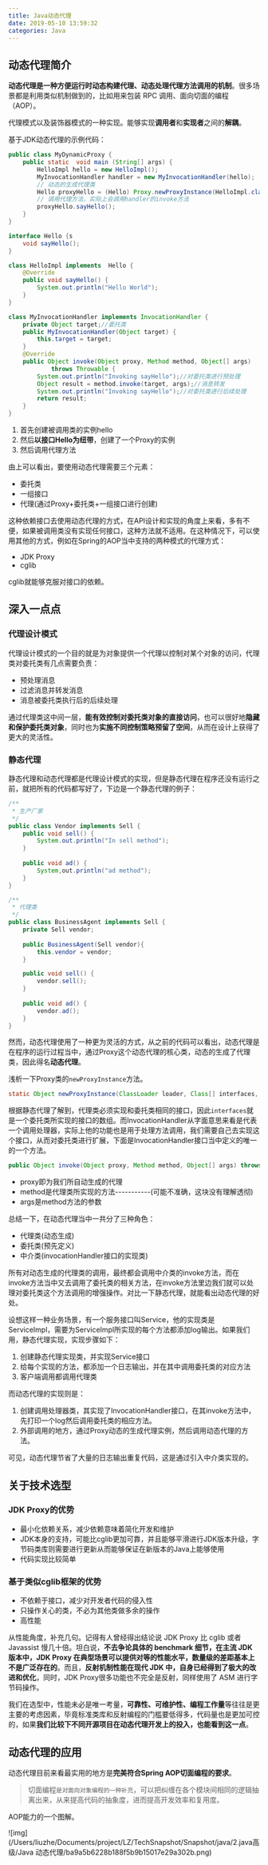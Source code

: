 ```yaml
---
title: Java动态代理
date: 2019-05-10 13:59:32
categories: Java
---
```




## 动态代理简介

**动态代理是一种方便运行时动态构建代理、动态处理代理方法调用的机制**。很多场景都是利用类似机制做到的，比如用来包装 RPC 调用、面向切面的编程（AOP）。

代理模式以及装饰器模式的一种实现。能够实现**调用者**和**实现者**之间的**解耦**。

基于JDK动态代理的示例代码：

```java
public class MyDynamicProxy {
    public static  void main (String[] args) {
        HelloImpl hello = new HelloImpl();
        MyInvocationHandler handler = new MyInvocationHandler(hello);
        // 动态的生成代理类
        Hello proxyHello = (Hello) Proxy.newProxyInstance(HelloImpl.class.getClassLoader(), HelloImpl.class.getInterfaces(), handler);
        // 调用代理方法，实际上会调用handler的invoke方法
        proxyHello.sayHello();
    }
}

interface Hello {s
    void sayHello();
}

class HelloImpl implements  Hello {
    @Override
    public void sayHello() {
        System.out.println("Hello World");
    }
}

class MyInvocationHandler implements InvocationHandler {
    private Object target;//委托类
    public MyInvocationHandler(Object target) {
        this.target = target;
    }
    @Override
    public Object invoke(Object proxy, Method method, Object[] args)
            throws Throwable {
        System.out.println("Invoking sayHello");//对委托类进行预处理
        Object result = method.invoke(target, args);//消息转发
      	System.out.println("Invoking sayHello");//对委托类进行后续处理
        return result;
    }
}
```

<!-- more -->

1. 首先创建被调用类的实例hello
2. 然后**以接口Hello为纽带**，创建了一个Proxy的实例
3. 然后调用代理方法



由上可以看出，要使用动态代理需要三个元素：

* 委托类
* 一组接口
* 代理(通过Proxy+委托类+一组接口进行创建)



这种依赖接口去使用动态代理的方式，在API设计和实现的角度上来看，多有不便，如果被调用类没有实现任何接口，这种方法就不适用。在这种情况下，可以使用其他的方式，例如在Spring的AOP当中支持的两种模式的代理方式：

* JDK Proxy
* cglib

cglib就能够克服对接口的依赖。



## 深入一点点

### 代理设计模式

代理设计模式的一个目的就是为对象提供一个代理以控制对某个对象的访问，代理类对委托类有几点需要负责：

- 预处理消息
- 过滤消息并转发消息
- 消息被委托类执行后的后续处理

通过代理类这中间一层，**能有效控制对委托类对象的直接访问**，也可以很好地**隐藏和保护委托类对象**，同时也为**实施不同控制策略预留了空间**，从而在设计上获得了更大的灵活性。

### 静态代理

静态代理和动态代理都是代理设计模式的实现，但是静态代理在程序还没有运行之前，就把所有的代码都写好了，下边是一个静态代理的例子：

```java
/**
 * 生产厂家
 */
public class Vendor implements Sell { 
    public void sell() { 
        System.out.println("In sell method"); 
    } 
    
    public void ad() { 
        System,out.println("ad method");
    }
} 

/**
 * 代理类
 */
public class BusinessAgent implements Sell {
    private Sell vendor;
    
    public BusinessAgent(Sell vendor){
        this.vendor = vendor;
    }

    public void sell() { 
        vendor.sell();
    } 
    
    public void ad() {
        vendor.ad();
    }
} 
```

然而，动态代理使用了一种更为灵活的方式，从之前的代码可以看出，动态代理是在程序的运行过程当中，通过Proxy这个动态代理的核心类，动态的生成了代理类，因此得名**动态代理**。

浅析一下Proxy类的`newProxyInstance`方法。

```java
static Object newProxyInstance(ClassLoader loader, Class[] interfaces, InvocationHandler h);
```

根据静态代理了解到，代理类必须实现和委托类相同的接口，因此`interfaces`就是一个委托类所实现的接口的数组。而InvocationHandler从字面意思来看是代表一个调用处理器，实际上他的功能也是用于处理方法调用，我们需要自己去实现这个接口，从而对委托类进行扩展，下面是InvocationHandler接口当中定义的唯一的一个方法。

```java
public Object invoke(Object proxy, Method method, Object[] args) throws Throwable;
```

* proxy即为我们所自动生成的代理
* method是代理类所实现的方法-----------(可能不准确，这块没有理解透彻)
* args是method方法的参数



总结一下，在动态代理当中一共分了三种角色：

* 代理类(动态生成)
* 委托类(预先定义)
* 中介类(invocationHandler接口的实现类)

所有对动态生成的代理类的调用，最终都会调用中介类的invoke方法，而在invoke方法当中又去调用了委托类的相关方法，在invoke方法里边我们就可以处理对委托类这个方法调用的增强操作。对比一下静态代理，就能看出动态代理的好处。

设想这样一种业务场景，有一个服务接口叫Service，他的实现类是ServiceImpl，需要为ServiceImpl所实现的每个方法都添加log输出。如果我们用，静态代理实现，实现步骤如下：

1. 创建静态代理实现类，并实现Service接口
2. 给每个实现的方法，都添加一个日志输出，并在其中调用委托类的对应方法
3. 客户端调用都调用代理类

而动态代理的实现则是：

1. 创建调用处理器类，其实现了InvocationHandler接口，在其invoke方法中，先打印一个log然后调用委托类的相应方法。
2. 外部调用的地方，通过Proxy动态的生成代理实例，然后调用动态代理的方法。

可见，动态代理节省了大量的日志输出重复代码，这是通过引入中介类实现的。



## 关于技术选型

### JDK Proxy的优势

* 最小化依赖关系，减少依赖意味着简化开发和维护
* JDK本身的支持，可能比cglib更加可靠，并且能够平滑进行JDK版本升级，字节码类库则需要进行更新从而能够保证在新版本的Java上能够使用
* 代码实现比较简单



### 基于类似cglib框架的优势

* 不依赖于接口，减少对开发者代码的侵入性
* 只操作关心的类，不必为其他类做多余的操作
* 高性能



从性能角度，补充几句。记得有人曾经得出结论说 JDK Proxy 比 cglib 或者 Javassist 慢几十倍。坦白说，**不去争论具体的 benchmark 细节，在主流 JDK 版本中，JDK Proxy 在典型场景可以提供对等的性能水平，数量级的差距基本上不是广泛存在的**。而且，**反射机制性能在现代 JDK 中，自身已经得到了极大的改进和优化**，同时，JDK Proxy很多功能也不完全是反射，同样使用了 ASM 进行字节码操作。

我们在选型中，性能未必是唯一考量，**可靠性、可维护性、编程工作量**等往往是更主要的考虑因素，毕竟标准类库和反射编程的门槛要低得多，代码量也是更加可控的，如果**我们比较下不同开源项目在动态代理开发上的投入，也能看到这一点**。



## 动态代理的应用

动态代理目前来看最实用的地方是**完美符合Spring AOP切面编程的要求**。

> 切面编程`是对面向对象编程的一种补充`，可以把纠缠在各个模块间相同的逻辑抽离出来，从来提高代码的抽象度，进而提高开发效率和复用度。

AOP能力的一个图解。

![img](/Users/liuzhe/Documents/project/LZ/TechSnapshot/Snapshot/java/2.java高级/Java 动态代理/ba9a5b6228b188f5b9b15017e29a302b.png)